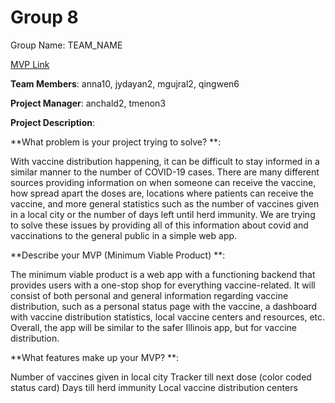 # Group 8
Group Name: TEAM_NAME

[MVP Link](https://docs.google.com/document/d/1Pl1Ntcu1CfZBqJFoewdGW7A20o4NCsTVkdUozTGaF-4/edit?usp=sharing)

**Team Members**: anna10, jydayan2, mgujral2, qingwen6

**Project Manager**: anchald2, tmenon3

**Project Description**: 

**What problem is your project trying to solve? **:

With vaccine distribution happening, it can be difficult to stay informed in a similar manner to the number of COVID-19 cases. There are many different sources providing information on when someone can receive the vaccine, how spread apart the doses are, locations where patients can receive the vaccine, and more general statistics such as the number of vaccines given in a local city or the number of days left until herd immunity. We are trying to solve these issues by providing all of this information about covid and vaccinations to the general public in a simple web app.

**Describe your MVP (Minimum Viable Product) **: 

The minimum viable product is a web app with a functioning backend that provides users with a one-stop shop for everything vaccine-related. It will consist of both personal and general information regarding vaccine distribution, such as a personal status page with the vaccine, a dashboard with vaccine distribution statistics, local vaccine centers and resources, etc. Overall, the app will be similar to the safer Illinois app, but for vaccine distribution.

**What features make up your MVP? **:

Number of vaccines given in local city
Tracker till next dose (color coded status card)
Days till herd immunity
Local vaccine distribution centers

